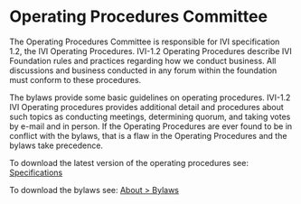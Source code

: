 # Operating Procedures Committee

The Operating Procedures Committee is responsible for IVI specification
1.2, the IVI Operating Procedures. IVI-1.2 Operating Procedures describe
IVI Foundation rules and practices regarding how we conduct business.
All discussions and business conducted in any forum within the
foundation must conform to these procedures.

The bylaws provide some basic guidelines on operating procedures.
IVI-1.2 IVI Operating procedures provides additional detail and
procedures about such topics as conducting meetings, determining quorum,
and taking votes by e-mail and in person. If the Operating Procedures
are ever found to be in conflict with the bylaws, that is a flaw in the
Operating Procedures and the bylaws take precedence.

To download the latest version of the operating procedures see:
[Specifications](../specifications/default.md)

To download the bylaws see: [About \> Bylaws](../about/bylaws.md)
